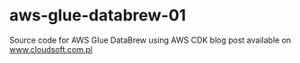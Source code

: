 # aws-glue-databrew-01

Source code for AWS Glue DataBrew using AWS CDK blog post available on www.cloudsoft.com.pl 
